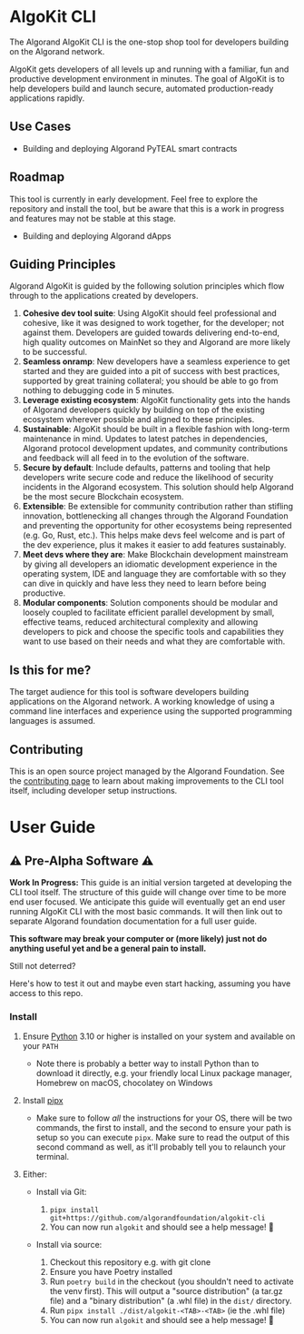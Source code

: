 # AlgoKit CLI

The Algorand AlgoKit CLI is the one-stop shop tool for developers building on the Algorand network.

AlgoKit gets developers of all levels up and running with a familiar, fun and productive development environment in minutes. The goal of AlgoKit is to help developers build and launch secure, automated production-ready applications rapidly.

## Use Cases

- Building and deploying Algorand PyTEAL smart contracts

## Roadmap

This tool is currently in early development. Feel free to explore the repository and install the tool, but be aware that this is a work in progress and features may not be stable at this stage.

- Building and deploying Algorand dApps

## Guiding Principles

Algorand AlgoKit is guided by the following solution principles which flow through to the applications created by developers.

1. **Cohesive dev tool suite**: Using AlgoKit should feel professional and cohesive, like it was designed to work together, for the developer; not against them. Developers are guided towards delivering end-to-end, high quality outcomes on MainNet so they and Algorand are more likely to be successful.
1. **Seamless onramp**: New developers have a seamless experience to get started and they are guided into a pit of success with best practices, supported by great training collateral; you should be able to go from nothing to debugging code in 5 minutes.
1. **Leverage existing ecosystem**: AlgoKit functionality gets into the hands of Algorand developers quickly by building on top of the existing ecosystem wherever possible and aligned to these principles.
1. **Sustainable**: AlgoKit should be built in a flexible fashion with long-term maintenance in mind. Updates to latest patches in dependencies, Algorand protocol development updates, and community contributions and feedback will all feed in to the evolution of the software.
1. **Secure by default**: Include defaults, patterns and tooling that help developers write secure code and reduce the likelihood of security incidents in the Algorand ecosystem. This solution should help Algorand be the most secure Blockchain ecosystem.
1. **Extensible**: Be extensible for community contribution rather than stifling innovation, bottlenecking all changes through the Algorand Foundation and preventing the opportunity for other ecosystems being represented (e.g. Go, Rust, etc.). This helps make devs feel welcome and is part of the dev experience, plus it makes it easier to add features sustainably.
1. **Meet devs where they are**: Make Blockchain development mainstream by giving all developers an idiomatic development experience in the operating system, IDE and language they are comfortable with so they can dive in quickly and have less they need to learn before being productive.
1. **Modular components**: Solution components should be modular and loosely coupled to facilitate efficient parallel development by small, effective teams, reduced architectural complexity and allowing developers to pick and choose the specific tools and capabilities they want to use based on their needs and what they are comfortable with.

## Is this for me?

The target audience for this tool is software developers building applications on the Algorand network. A working knowledge of using a command line interfaces and experience using the supported programming languages is assumed.

## Contributing

This is an open source project managed by the Algorand Foundation. See the [contributing page](CONTRIBUTING.MD) to learn about making improvements to the CLI tool itself, including developer setup instructions.

# User Guide

## ⚠️ Pre-Alpha Software ⚠️

**Work In Progress:** This guide is an initial version targeted at developing the CLI tool itself. The structure of this guide will change over time to be more end user focused. We anticipate this guide will eventually get an end user running AlgoKit CLI with the most basic commands. It will then link out to separate Algorand foundation documentation for a full user guide.

**This software may break your computer or (more likely) just not do anything useful yet and be a general pain to install.**

Still not deterred?

Here's how to test it out and maybe even start hacking, assuming you have access to this repo.

### Install

1. Ensure [Python](https://www.python.org/downloads/) 3.10 or higher is installed on your system and available on your `PATH`
   - Note there is probably a better way to install Python than to download it directly, e.g. your friendly local Linux package manager, Homebrew on macOS, chocolatey on Windows
2. Install [pipx](https://pypa.github.io/pipx/)
   - Make sure to follow _all_ the instructions for your OS, there will be two commands, the first to install, and the second to ensure your path is setup so you can execute `pipx`. Make sure to read the output of this second command as well, as it'll probably tell you to relaunch your terminal.
3. Either:

   - Install via Git:

     1. `pipx install git+https://github.com/algorandfoundation/algokit-cli`
     2. You can now run `algokit` and should see a help message! 🎉

   - Install via source:

     1. Checkout this repository e.g. with git clone
     2. Ensure you have Poetry installed
     3. Run `poetry build` in the checkout (you shouldn't need to activate the venv first). This will output a "source distribution" (a tar.gz file) and a "binary distribution" (a .whl file) in the `dist/` directory.
     4. Run `pipx install ./dist/algokit-<TAB>-<TAB>` (ie the .whl file)
     5. You can now run `algokit` and should see a help message! 🎉
